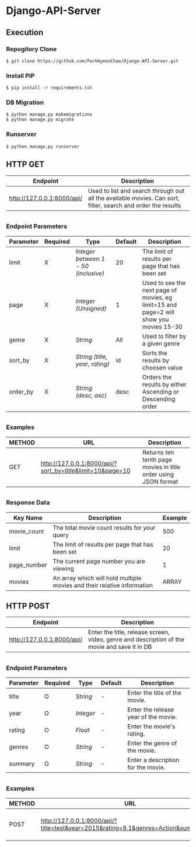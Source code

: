 # Django-API-Server

## Execution

### Repogitory Clone

```
$ git clone https://github.com/ParkHyeonChae/Django-API-Server.git
```

### Install PIP

```
$ pip install -r requirements.txt
```

### DB Migration

```
$ python manage.py makemigrations
$ python manage.py migrate
```

### Runserver

```
$ python manage.py runserver
```


## HTTP GET

| **Endpoint**               | Description                                                  |
| -------------------------- | ------------------------------------------------------------ |
| http://127.0.0.1:8000/api/ | Used to list and search through out all the available movies. Can sort, filter, search and order the results |

###### 

### Endpoint Parameters

| Parameter | Required | Type                                 | Default | Description                                                  |
| --------- | -------- | ------------------------------------ | ------- | ------------------------------------------------------------ |
| limit     | X        | *Integer between 1 - 50 (inclusive)* | 20      | The limit of results per page that has been set              |
| page      | X        | *Integer (Unsigned)*                 | 1       | Used to see the next page of movies, eg limit=15 and page=2 will show you movies 15-30 |
| genre     | X        | *String*                             | All     | Used to filter by a given genre                              |
| sort_by   | X        | *String (title, year, rating)*       | id      | Sorts the results by choosen value                           |
| order_by  | X        | *String (desc, asc)*                 | desc    | Orders the results by either Ascending or Descending order   |

###### 

### Examples

| METHOD | URL                                                       | Description                                                  |
| ------ | --------------------------------------------------------- | ------------------------------------------------------------ |
| GET    | http://127.0.0.1:8000/api/?sort_by=title&limit=10&page=10 | Returns ten tenth page movies in title order using JSON format |

###### 

### Response Data

| **Key Name** | **Description**                                              | **Example** |
| ------------ | ------------------------------------------------------------ | ----------- |
| movie_count  | The total movie count results for your query                 | 500         |
| limit        | The limit of results per page that has been set              | 20          |
| page_number  | The current page number you are viewing                      | 1           |
| movies       | An array which will hold multiple movies and their relative information | ARRAY       |



## HTTP POST

| **Endpoint**               | Description                                                  |
| -------------------------- | ------------------------------------------------------------ |
| http://127.0.0.1:8000/api/ | Enter the title, release screen, video, genre and description of the movie and save it in DB |

###### 

### Endpoint Parameters

| Parameter | Required | Type      | Default | Description                          |
| --------- | -------- | --------- | ------- | ------------------------------------ |
| title     | O        | *String*  | -       | Enter the title of the movie.        |
| year      | O        | *Integer* | -       | Enter the release year of the movie. |
| rating    | O        | *Float*   | -       | Enter the movie's rating.            |
| genres    | O        | *String*  | -       | Enter the genre of the movie.        |
| summary   | O        | *String*  | -       | Enter a description for the movie.   |

###### 

### Examples

| METHOD | URL                                                          | Description                        |
| ------ | ------------------------------------------------------------ | ---------------------------------- |
| POST   | http://127.0.0.1:8000/api/?title=test&year=2015&rating=9.1&genres=Action&summary=test | Save to DB as requested parametert |

